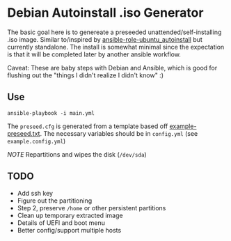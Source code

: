 # Debian Autoinstall .iso Generator

The basic goal here is to genereate a preseeded unattended/self-installing .iso image.
Similar to/inspired by [ansible-role-ubuntu\_autoinstall](https://github.com/notthebee/ansible-role-ubuntu_autoinstall) but currently standalone.
The install is somewhat minimal since the expectation is that it will be completed later by another ansible workflow.

Caveat: These are baby steps with Debian and Ansible, which is good for flushing out the "things I didn't realize I didn't know" :)

## Use
```
ansible-playbook -i main.yml
```

The `preseed.cfg` is generated from a template based off [example-preseed.txt](https://www.debian.org/releases/bullseye/example-preseed.txt).
The necessary variables should be in `config.yml` (see `example.config.yml`)

*NOTE* Repartitions and wipes the disk (`/dev/sda`)

## TODO
- Add ssh key
- Figure out the partitioning
- Step 2, preserve `/home` or other persistent partitions
- Clean up temporary extracted image
- Details of UEFI and boot menu
- Better config/support multiple hosts

